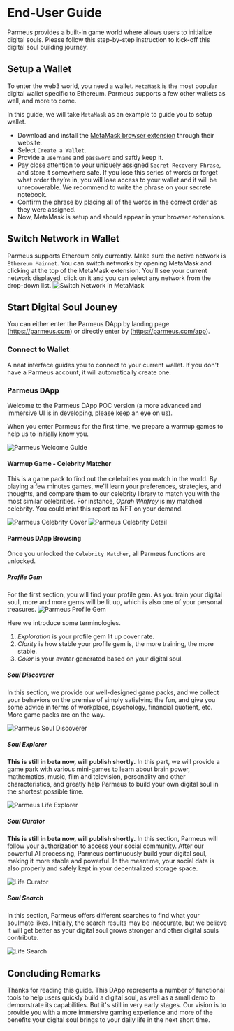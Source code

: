 # End-User Guide

Parmeus provides a built-in game world where allows users to initialize digital souls. Please follow this step-by-step instruction to kick-off this digital soul building journey.

## Setup a Wallet
To enter the web3 world, you need a wallet. `MetaMask` is the most popular digital wallet specific to Ethereum. Parmeus supports a few other wallets as well, and more to come.

In this guide, we will take `MetaMask` as an example to guide you to setup wallet.

* Download and install the [MetaMask browser extension](https://metamask.io/download/) through their website.
* Select `Create a Wallet`.
* Provide a `username` and `password` and saftly keep it.
* Pay close attention to your uniquely assigned `Secret Recovery Phrase`, and store it somewhere safe. If you lose this series of words or forget what order they’re in, you will lose access to your wallet and it will be unrecoverable. We recommend to write the phrase on your secrete notebook.
* Confirm the phrase by placing all of the words in the correct order as they were assigned.
* Now, MetaMask is setup and should appear in your browser extensions.

## Switch Network in Wallet

Parmeus supports Ethereum only currently. Make sure the active network is `Ethereum Mainnet`. You can switch networks by opening MetaMask and clicking at the top of the MetaMask extension. You'll see your current network displayed, click on it and you can select any network from the drop-down list.
![Switch Network in MetaMask](imgs/metamask-switch-network.jpg)

## Start Digital Soul Jouney

You can either enter the Parmeus DApp by landing page (https://parmeus.com) or directly enter by (https://parmeus.com/app).

### Connect to Wallet

A neat interface guides you to connect to your current wallet. If you don't have a Parmeus account, it will automatically create one.

### Parmeus DApp

Welcome to the Parmeus DApp POC version (a more advanced and immersive UI is in developing, please keep an eye on us).

When you enter Parmeus for the first time, we prepare a warmup games to help us to initially know you.

![Parmeus Welcome Guide](imgs/parmeus-welcome-guide.png)

#### Warmup Game - Celebrity Matcher

This is a game pack to find out the celebrities you match in the world. By playing a few minutes games, we'll learn your preferences, strategies, and thoughts, and compare them to our celebrity library to match you with the most similar celebrities. For instance, *Oprah Winfrey* is my matched celebrity. You could mint this report as NFT on your demand. 

![Parmeus Celebrity Cover](imgs/parmeus-celebrity-cover.png)
![Parmeus Celebrity Detail](imgs/parmeus-celebrity-detail.png)

#### Parmeus DApp Browsing

Once you unlocked the `Celebrity Matcher`, all Parmeus functions are unlocked.


##### Profile Gem

For the first section, you will find your profile gem.  As you train your digital soul, more and more gems will be lit up, which is also one of your personal treasures.
![Parmeus Profile Gem](imgs/parmeus-profile-gem.png)

Here we introduce some terminologies.

1. *Exploration* is your profile gem lit up cover rate.
1. *Clarity* is how stable your profile gem is, the more training, the more stable.
1. *Color* is your avatar generated based on your digital soul.

##### Soul Discoverer

In this section, we provide our well-designed game packs, and we collect your behaviors on the premise of simply satisfying the fun, and give you some advice in terms of workplace, psychology, financial quotient, etc. More game packs are on the way.

![Parmeus Soul Discoverer](imgs/parmeus-life-inspector.png)

##### Soul Explorer

**This is still in beta now, will publish shortly.** In this part, we will provide a game park with various mini-games to learn about brain power, mathematics, music, film and television, personality and other characteristics, and greatly help Parmeus to build your own digital soul in the shortest possible time.

![Parmeus Life Explorer](imgs/parmeus-life-explorer.png)

##### Soul Curator

**This is still in beta now, will publish shortly.** In this section, Parmeus will follow your authorization to access your social community. After our powerful AI processing, Parmeus continuously build your digital soul, making it more stable and powerful. In the meantime, your social data is also properly and safely kept in your decentralized storage space.

![Life Curator](imgs/parmeus-life-curator.png)

##### Soul Search

In this section, Parmeus offers different searches to find what your soulmate likes. Initially, the search results may be inaccurate, but we believe it will get better as your digital soul grows stronger and other digital souls contribute.

![Life Search](imgs/parmeus-search.png)

## Concluding Remarks
Thanks for reading this guide. This DApp represents a number of functional tools to help users quickly build a digital soul, as well as a small demo to demonstrate its capabilities. But it's still in very early stages. Our vision is to provide you with a more immersive gaming experience and more of the benefits your digital soul brings to your daily life in the next short time.


